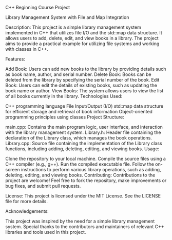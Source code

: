 C++ Beginning Course Project

Library Management System with File and Map Integration

Description:
This project is a simple library management system implemented in C++ that utilizes file I/O and the std::map data structure. It allows users to add, delete, edit, and view books in a library. The project aims to provide a practical example for utilizing file systems and working with classes in C++.

Features:

Add Book: Users can add new books to the library by providing details such as book name, author, and serial number.
Delete Book: Books can be deleted from the library by specifying the serial number of the book.
Edit Book: Users can edit the details of existing books, such as updating the book name or author.
View Books: The system allows users to view the list of all books currently in the library.
Technologies Used:

C++ programming language
File Input/Output (I/O)
std::map data structure for efficient storage and retrieval of book information
Object-oriented programming principles using classes
Project Structure:

main.cpp: Contains the main program logic, user interface, and interaction with the library management system.
Library.h: Header file containing the declaration of the Library class, which manages the book operations.
Library.cpp: Source file containing the implementation of the Library class functions, including adding, deleting, editing, and viewing books.
Usage:

Clone the repository to your local machine.
Compile the source files using a C++ compiler (e.g., g++).
Run the compiled executable file.
Follow the on-screen instructions to perform various library operations, such as adding, deleting, editing, and viewing books.
Contributing:
Contributions to the project are welcome! Feel free to fork the repository, make improvements or bug fixes, and submit pull requests.

License:
This project is licensed under the MIT License. See the LICENSE file for more details.

Acknowledgements:

This project was inspired by the need for a simple library management system.
Special thanks to the contributors and maintainers of relevant C++ libraries and tools used in this project.
